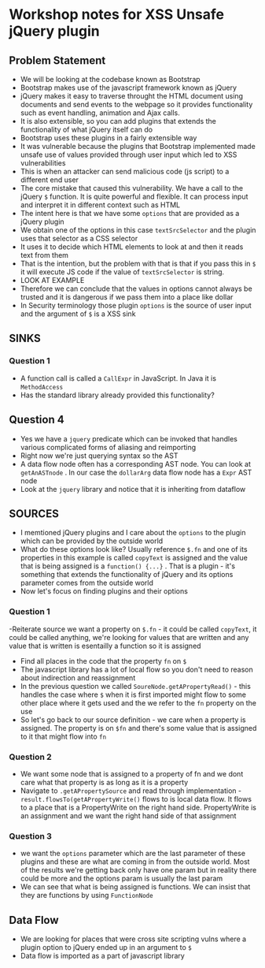 # Workshop notes for XSS Unsafe jQuery plugin 

## Problem Statement 
- We will be looking at the codebase known as Bootstrap
- Bootstrap makes use of the javascript framework known as jQuery
- jQuery makes it easy to traverse throught the HTML document using documents and send events to the webpage so it provides functionality such as event handling, animation and Ajax calls. 
- It is also extensible, so you can add plugins that extends the functionality 
of what jQuery itself can do 
- Bootstrap uses these plugins in a fairly extensible way 
- It was vulnerable because the plugins that Bootstrap implemented made unsafe use of values provided through user input which led to XSS vulnerabilities
- This is when an attacker can send malicious code (js script) to a different end user
- The core mistake that caused this vulnerability. We have a call to the jQuery `$` function. It is quite powerful and flexible. It can process input and interpret it in different context such as HTML  
- The intent here is that we have some `options` that are provided as a jQuery plugin
- We obtain one of the options in this case `textSrcSelector` and the plugin uses that selector as a CSS selector
- It uses it to decide which HTML elements to look at and then it reads text from them
- That is the intention, but the problem with that is that if you pass this in `$` it will execute JS code if the value of `textSrcSelector` is string. 
- LOOK AT EXAMPLE 
- Therefore we can conclude that the values in options cannot always be trusted and it is dangerous if we pass them into a place like dollar
- In Security terminology those plugin `options` is the source of user input and the argument of `$` is a XSS sink


## SINKS 

### Question 1
- A function call is called a `CallExpr` in JavaScript. In Java it is `MethodAccess`
- Has the standard library already provided this functionality? 

## Question 4 
- Yes we have a `jquery` predicate which can be invoked that handles various complicated forms of aliasing and reimporting 
- Right now we're just querying syntax so the AST
- A data flow node often has a corresponding AST node. You can look at `getAnASTnode` . In our case the `dollarArg` data flow node has a `Expr` AST node
- Look at the `jquery` library and notice that it is inheriting from dataflow

## SOURCES 
- I memtioned jQuery plugins and I care about the `options` to the plugin which can be provided by the outside world
- What do these options look like? Usually reference  `$.fn` and one of its properties in this example is called `copyText` is assigned and the value that is being assigned is a `function() {...}` . That is a plugin - it's something that extends the functionality of jQuery and its options parameter comes from the outside world 
- Now let's focus on finding plugins and their options 

### Question 1 

-Reiterate source we want a property on `$.fn` - it could be called `copyText`, it could be called anything, we're looking for values that are written and any value that is written is esentailly a function so it is assigned   
- Find all places in the code that the property `fn` on `$`
- The javascript library has a lot of local flow so you don't need to reason about indirection and reassignment 
- In the previous question we called `SoureNode.getAPropertyRead()` - this handles the case where `$` when it is first imported might flow to some other place where it gets used and the we refer to the `fn` property on the use
- So let's go back to our source definition - we care when a property is assigned. The property is on `$fn` and there's some value that is assigned to it that might flow into `fn`

### Question 2 
- We want some node that is assigned to a property of fn and we dont care what that property is as long as it is a property 
- Navigate to `.getAPropertySource` and read through implementation - `result.flowsTo(getAPropertyWrite()` flows to is local data flow. It flows to a place that is a PropertyWrite on the right hand side. PropertyWrite is an assignment and we want the right hand side of that assignment 


### Question 3
- we want the `options` parameter which are the last parameter of these plugins and these are what are coming in from the outside world. Most of the results we're getting back only have one param but in reality there could be more and the options param is usually the last param
- We can see that what is being assigned is functions. We can insist that they are functions by using `FunctionNode`

 
 ## Data Flow 
- We are looking for places that were cross site scripting vulns where a plugin option to jQuery ended up in an argument to `$`
- Data flow is imported as a part of javascript library

 

